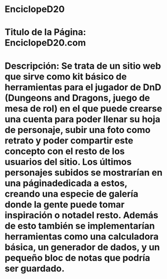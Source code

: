 # EnciclopeD20
# Titulo de la Página: EnciclopeD20.com
# Descripción: Se trata de un sitio web que sirve como kit básico de herramientas para el jugador de DnD (Dungeons and Dragons, juego de mesa de rol) en el que puede crearse una cuenta para poder llenar su hoja de personaje, subir una foto como retrato y poder compartir este concepto con el resto de los usuarios del sitio. Los últimos personajes subidos se mostrarían en una páginadedicada a estos, creando una especie de galería donde la gente puede tomar inspiración o notadel resto. Además de esto también se implementarían herramientas como una calculadora básica, un generador de dados, y un pequeño bloc de notas que podría ser guardado.
